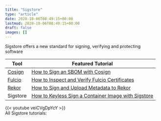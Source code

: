 ```yaml
---
title: "Sigstore"
type: "article"
date: 2020-10-06T08:49:15+00:00
lastmod: 2020-10-06T08:49:15+00:00
draft: false
images: []
---
```


Sigstore offers a new standard for signing, verifying and protecting software

| Tool                      | Featured Tutorial                                                      |
| ------------------------------- | ------------------------------------------------------------------------- |
| [Cosign](cosign) | [How to Sign an SBOM with Cosign](cosign/how-to-sign-an-sbom-with-cosign/) |
| [Fulcio](fulcio) | [How to Inspect and Verify Fulcio Certificates](fulcio/how-to-inspect-and-verify-fulcio-certificates/) |
| [Rekor](rekor) | [How to Sign and Upload Metadata to Rekor](rekor/how-to-sign-and-upload-metadata-to-rekor/) |
| Sigstore | [How to Keyless Sign a Container Image with Sigstore](how-to-keyless-sign-a-container-with-sigstore/) |

{{< youtube veiCVgDpYcY >}}
<br>
All Sigstore tutorials: